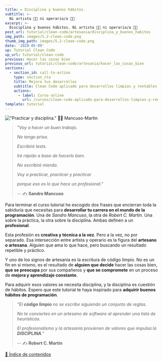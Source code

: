 ```yaml
---
title: ✒️ Disciplina y buenos hábitos.
subtitle: >-
  Ni artista 👩‍🎨 ni operario/a 👨‍🏭
excerpt: >-
  Disciplina y buenos hábitos. Ni artista 👩‍🎨 ni operario/a 👨‍🏭
post_url: tutorial/clean-code/artesania/disciplina_y_buenos_habitos
img_path: images/5.2-clean-code.png
thumb_img_path: images/5.2-clean-code.png
date: '2020-05-09'
up: Tutorial Clean Code
up_url: tutorial/clean-code
previous: Hacer las cosas bien
previous_url: tutorial/clean-code/artesania/hacer_las_cosas_bien
sections:
  - section_id: call-to-action
    type: section_cta
    title: Mejora tus desarrollos
    subtitle: Clean Code aplicado para desarrollos limpios y rentables.
    actions:
      - label: Curso online
        url: /cursos/clean-code-aplicado-para-desarrollos-limpios-y-rentables/
template: tutorial
---
```


!["Practicar y disciplina." ✍🏼 Mancuso-Martin](/images/citas/5.2-clean-code.png)

> _"Voy a hacer un buen trabajo._
>
> _No tengo prisa._
>
> _Escribiré tests._
>
> _Iré rápido a base de hacerlo bien._
>
> _No escribiré mierda._
>
> _Voy a practicar, practicar y practicar_
>
> _porque eso es lo que hace un profesional."_
>
> -- ✍️ **Sandro Mancuso**

Para terminar el curso tutorial he escogido dos frases que encierran toda la sabiduría que necesitas para **desarrollar tu carrera en el mundo de la programación**. Una de _Sandro Mancuso_, la otra de _Robert C. Martin_. Una sobre la práctica, la otra sobre la disciplina. Ambas definen a un **profesional**.

Esta profesión es **creativa y técnica a la vez**. Pero a la vez, no por separado. Esa intersección entre artista y operario es la figura del **artesano o artesana**. Alguien que ama lo que hace, pero buscando un resultado repetible y práctico.

Y uno de los signos de artesanía es la escritura de código limpio. No es un fin en si mismo, es el resultado de **alguien que decide** hacer las cosas bien, **que se preocupa** por sus compañeros y **que se compromete** en un proceso de **mejora y aprendizaje constante**.

Para adquirir esos valores se necesita disciplina, y la disciplina es cuestión de hábitos. Espero que este tutorial te haya inspirado para **adquirir buenos hábitos de programación**.

> _"El **código limpio** no se escribe siguiendo un conjunto de reglas._
>
> _No te conviertes en un artesano de software al aprender una lista de heurísticas._
>
> _El profesionalismo y la artesanía provienen de valores que impulsa la **DISCIPLINA**."_
>
> -- ✍️ **Robert C. Martin**

[📓 Índice de contenidos](https://www.bitademy.com/tutorial/clean-code/contenido/)
